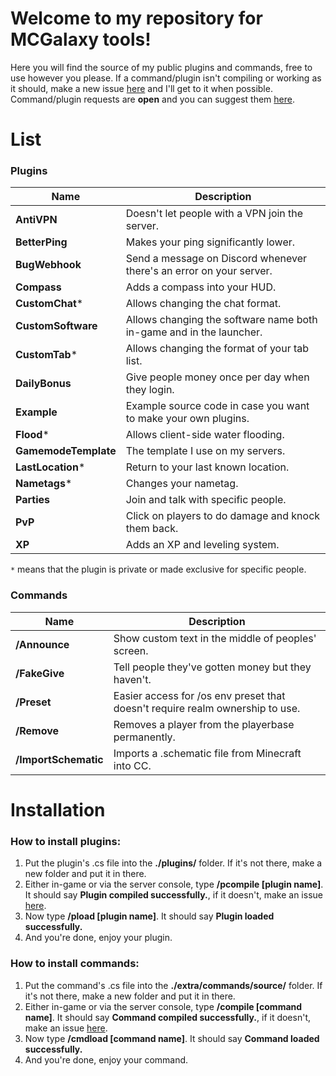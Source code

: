 # Welcome to my repository for MCGalaxy tools!
Here you will find the source of my public plugins and commands, free to use however you please. If a command/plugin isn't compiling or working as it should, make a new issue [here](https://github.com/VenkSociety/MCGalaxy-Tools/issues) and I'll get to it when possible. Command/plugin requests are **open** and you can suggest them [here](https://github.com/VenkSociety/MCGalaxy-Tools/issues).

# List

### Plugins
| Name | Description |
| ------------- | -----|
|  **AntiVPN** | Doesn't let people with a VPN join the server.
|  **BetterPing** | Makes your ping significantly lower.
|  **BugWebhook** | Send a message on Discord whenever there's an error on your server.
|  **Compass** | Adds a compass into your HUD.
|  **CustomChat*** | Allows changing the chat format.
|  **CustomSoftware** | Allows changing the software name both in-game and in the launcher.
|  **CustomTab*** | Allows changing the format of your tab list.
|  **DailyBonus** | Give people money once per day when they login.
|  **Example** | Example source code in case you want to make your own plugins.
|  **Flood*** | Allows client-side water flooding.
|  **GamemodeTemplate** | The template I use on my servers.
|  **LastLocation*** | Return to your last known location.
|  **Nametags*** | Changes your nametag.
|  **Parties** | Join and talk with specific people.
|  **PvP** | Click on players to do damage and knock them back.
|  **XP** | Adds an XP and leveling system.

`*` means that the plugin is private or made exclusive for specific people.

### Commands
| Name | Description |
| ------------- | -----|
|  **/Announce** | Show custom text in the middle of peoples' screen.
|  **/FakeGive** | Tell people they've gotten money but they haven't.
|  **/Preset** | Easier access for /os env preset that doesn't require realm ownership to use.
|  **/Remove** | Removes a player from the playerbase permanently.
|  **/ImportSchematic** | Imports a .schematic file from Minecraft into CC.

# Installation

### How to install plugins:
1. Put the plugin's .cs file into the **./plugins/** folder. If it's not there, make a new folder and put it in there.
2. Either in-game or via the server console, type **/pcompile [plugin name]**. It should say **Plugin compiled successfully.**, if it doesn't, make an issue [here](https://github.com/VenkSociety/MCGalaxy-Tools/issues).
3. Now type **/pload [plugin name]**. It should say **Plugin loaded successfully.**
4. And you're done, enjoy your plugin.

### How to install commands:
1. Put the command's .cs file into the **./extra/commands/source/** folder. If it's not there, make a new folder and put it in there.
2. Either in-game or via the server console, type **/compile [command name]**. It should say **Command compiled successfully.**, if it doesn't, make an issue [here](https://github.com/VenkSociety/MCGalaxy-Tools/issues).
3. Now type **/cmdload [command name]**. It should say **Command loaded successfully.**
4. And you're done, enjoy your command.
